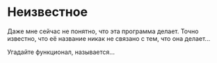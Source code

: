 # Неизвестное

Даже мне сейчас не понятно, что эта программа делает. Точно известно, что её название никак не связано с тем, что она делает...

Угадайте функционал, называется...